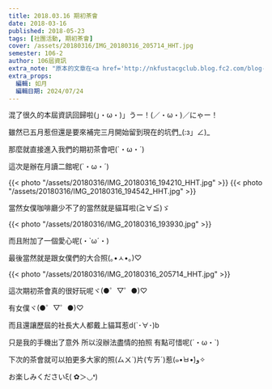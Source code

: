 ```yaml
---
title: 2018.03.16 期初茶會
date: 2018-03-16
published: 2018-05-23
tags: [社團活動, 期初茶會]
cover: /assets/20180316/IMG_20180316_205714_HHT.jpg
semester: 106-2
author: 106屆資訊
extra_note: "原本的文章在<a href='http://nkfustacgclub.blog.fc2.com/blog-entry-46.html'>這裡</a>；相片是重新依內文挑的"
extra_props:
  編輯: 如月
  編輯日期: 2024/07/24
---
```


混了很久的本屆資訊回歸啦(」・ω・)」うー！(／・ω・)／にゃー！

雖然已五月惹但還是要來補完三月開始留到現在的坑們\_(:з」∠)\_

那麼就直接進入我們的期初茶會吧(`・ω・´)

這次是辦在月讀二館呢(`・ω・´)

{{< photo "/assets/20180316/IMG_20180316_194210_HHT.jpg" >}}
{{< photo "/assets/20180316/IMG_20180316_194542_HHT.jpg" >}}

當然女僕咖啡廳少不了的當然就是貓耳啦(≧∀≦)ゞ

{{< photo "/assets/20180316/IMG_20180316_193930.jpg" >}}

而且附加了一個愛心呢(・`ω´・)

最後當然就是跟女僕們的大合照(｡•ㅅ•｡)♡

{{< photo "/assets/20180316/IMG_20180316_205714_HHT.jpg" >}}

這次期初茶會真的很好玩呢ヾ(●゜▽゜●)♡

有女僕ヾ(●゜▽゜●)♡

而且還讓歷屆的社長大人都戴上貓耳惹d(`･∀･)b

只是我的手機出了意外 所以沒辦法盡情的拍照 有點可惜呢(´・ω・`)

下次的茶會就可以拍更多大家的照(ㄙㄨˋ)片(ㄘㄞˊ)惹(๑•̀ㅂ•́)و✧

お楽しみくださいξ( ✿＞◡❛)

